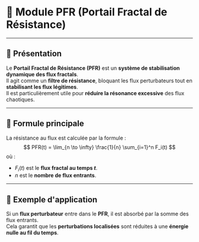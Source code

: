 # 📘 **Module PFR (Portail Fractal de Résistance)**

---

## 🔹 **Présentation**
Le **Portail Fractal de Résistance (PFR)** est un **système de stabilisation dynamique des flux fractals**.  
Il agit comme un **filtre de résistance**, bloquant les flux perturbateurs tout en **stabilisant les flux légitimes**.  
Il est particulièrement utile pour **réduire la résonance excessive** des flux chaotiques.  

---

## 🔹 **Formule principale**
La résistance au flux est calculée par la formule :  
$$
PFR(t) = \lim_{n \to \infty} \frac{1}{n} \sum_{i=1}^n F_i(t)
$$
où :  
- $F_i(t)$ est le **flux fractal au temps $t$**.  
- $n$ est le **nombre de flux entrants**.  

---

## 🔹 **Exemple d'application**
Si un **flux perturbateur** entre dans le **PFR**, il est absorbé par la somme des flux entrants.  
Cela garantit que les **perturbations localisées** sont réduites à une **énergie nulle au fil du temps**.  


